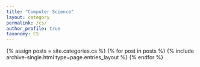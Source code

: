 ```yaml
---
title: "Computer Science"
layout: category
permalink: /cs/
author_profile: true
taxonomy: CS
---
```


{% assign posts = site.categories.cs %}
{% for post in posts %} {% include archive-single.html type=page.entries_layout %} {% endfor %}